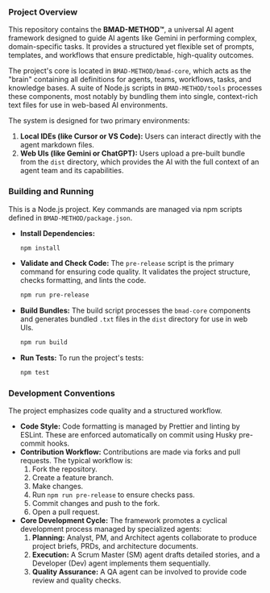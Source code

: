 ### Project Overview

This repository contains the **BMAD-METHOD™**, a universal AI agent framework designed to guide AI agents like Gemini in performing complex, domain-specific tasks. It provides a structured yet flexible set of prompts, templates, and workflows that ensure predictable, high-quality outcomes.

The project's core is located in `BMAD-METHOD/bmad-core`, which acts as the "brain" containing all definitions for agents, teams, workflows, tasks, and knowledge bases. A suite of Node.js scripts in `BMAD-METHOD/tools` processes these components, most notably by bundling them into single, context-rich text files for use in web-based AI environments.

The system is designed for two primary environments:
1.  **Local IDEs (like Cursor or VS Code):** Users can interact directly with the agent markdown files.
2.  **Web UIs (like Gemini or ChatGPT):** Users upload a pre-built bundle from the `dist` directory, which provides the AI with the full context of an agent team and its capabilities.

### Building and Running

This is a Node.js project. Key commands are managed via npm scripts defined in `BMAD-METHOD/package.json`.

*   **Install Dependencies:**
    ```bash
    npm install
    ```

*   **Validate and Check Code:** The `pre-release` script is the primary command for ensuring code quality. It validates the project structure, checks formatting, and lints the code.
    ```bash
    npm run pre-release
    ```

*   **Build Bundles:** The build script processes the `bmad-core` components and generates bundled `.txt` files in the `dist` directory for use in web UIs.
    ```bash
    npm run build
    ```

*   **Run Tests:** To run the project's tests:
    ```bash
    npm test
    ```

### Development Conventions

The project emphasizes code quality and a structured workflow.

*   **Code Style:** Code formatting is managed by Prettier and linting by ESLint. These are enforced automatically on commit using Husky pre-commit hooks.
*   **Contribution Workflow:** Contributions are made via forks and pull requests. The typical workflow is:
    1.  Fork the repository.
    2.  Create a feature branch.
    3.  Make changes.
    4.  Run `npm run pre-release` to ensure checks pass.
    5.  Commit changes and push to the fork.
    6.  Open a pull request.
*   **Core Development Cycle:** The framework promotes a cyclical development process managed by specialized agents:
    1.  **Planning:** Analyst, PM, and Architect agents collaborate to produce project briefs, PRDs, and architecture documents.
    2.  **Execution:** A Scrum Master (SM) agent drafts detailed stories, and a Developer (Dev) agent implements them sequentially.
    3.  **Quality Assurance:** A QA agent can be involved to provide code review and quality checks.
